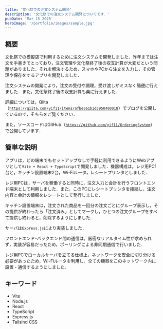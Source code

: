 ```yaml
---
title: '文化祭での注文システム開発'
description: '文化祭での注文システム開発についてです．'
pubDate: 'Mar 15 2025'
heroImage: '/portfolio/images/sample.jpg'
---
```


## 概要
文化祭での模擬店で利用するために注文システムを開発しました．昨年までは注文を手書きでとっており，注文管理や文化祭終了後の収支計算が大変だという問題がありました．それを解決するため，スマホやPCから注文を入力し，その管理や保存をするアプリを開発しました．

注文システムの開発により，注文の受付や調理，受け渡しがミスなく簡便に行えました．また，文化祭終了後の収支計算も楽に行えました．

詳細については，Qiita（[`https://qiita.com/yif11/items/afbe561b1d3950400018`](https://qiita.com/yif11/items/afbe561b1d3950400018)）でブログを公開しているので，そちらをご覧ください．

また，ソースコードはGitHub（[`https://github.com/yif11/OrderingSystem`](https://github.com/yif11/OrderingSystem)）で公開しています．

## 簡単な説明
アプリは，どの端末でもセットアップなしで手軽に利用できるようにWebアプリとして`Vite + React + TypeScript`で開発しました．機器構成は，レジ用PC1台と，キッチン設置端末2台，Wi-Fiルータ，レシートプリンタとしました．

レジ用PCは，サーバを稼働すると同時に，注文入力と会計を行うフロントエンド端末として利用しました．また，このPCにレシートプリンタを接続し，注文内容と会計の情報をレシートとして発行しました．

キッチン設置端末は，注文された商品を一回分の注文ごとにグループ表示し，その提供が終わったら「注文済み」としてマークし，ひとつの注文グループをすべて提供し終わると，削除するようにしました．

サーバは`Express.js`により実装しました．

フロントエンド-バックエンド間の通信は，厳密なリアルタイム性が求められず，実装が容易だったため，ポーリングによる非同期通信で行いました．

レジ用PCでローカルサーバを立てる仕様上，ネットワークを安全に切り分ける必要があったため，Wi-Fiルータを利用し，全ての機器をこのネットワーク内に設置・通信するようにしました．

## キーワード
- Vite
- Node.js
- React
- TypeScript
- Express.js
- Tailsind CSS